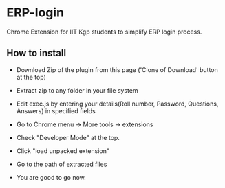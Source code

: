 # ERP-login
Chrome Extension for IIT Kgp students to simplify ERP login process.

## How to install 

* Download Zip of the plugin from this page ('Clone of Download' button at the top) 

* Extract zip to any folder in your file system

* Edit exec.js by entering your details(Roll number, Password, Questions, Answers) in specified fields

* Go to Chrome menu -> More tools -> extensions

* Check "Developer Mode" at the top.

* Click "load unpacked extension"

* Go to the path of extracted files

* You are good to go now. 



